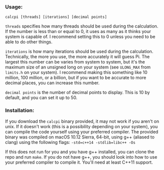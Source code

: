 ### Usage:
`calcpi [threads] [iterations] [decimal points]`

`threads` specifies how many threads should be used during the calculation. If the number is less than or equal to 0, it uses as many as it thinks your system is capable of. I recommend setting this to 0 unless you need to be able to do other things.

`iterations` is how many iterations should be used during the calculation. Technically, the more you use, the more accurately it will guess Pi. The largest this number can be varies from system to system, but it's the maximum size of an unsigned long on your system (see `ULONG_MAX` from `limits.h` on your system). I recommend making this something like 10 million, 100 million, or a billion, but if you want to be accurate to more decimal places, you can increase this number.

`decimal points` is the number of decimal points to display. This is 10 by default, and you can set it up to 50.

### Installation:
If you download the `calcpi` binary provided, it may not work if you aren't on unix. If it doesn't work (this is a possibility depending on your system), you can compile the code yourself using your preferred compiler. The provided binary was compiled on macOS 10.12 Sierra, 64-bit, using g++ (aliased to clang) using the following flags: `-std=c++14 -stdlib=libc++ -Os`

If this does not run for you and you have g++ installed, you can clone the repo and run `make`. If you do not have g++, you should look into how to use your preferred compiler to compile it. You'll need at least C++11 support.
